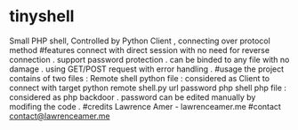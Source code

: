 # tinyshell
Small PHP shell, Controlled by Python Client , connecting over protocol method 
#features
connect with direct session with no need for reverse connection .
support password protection .
can be binded to any file with no damage .
using GET/POST request with error handling .
#usage the project contains of two files :
Remote shell python file : considered as Client to connect with target python remote shell.py url password
php shell php file : considered as php backdoor . password can be edited manually by modifing the code .
#credits
Lawrence Amer - lawrenceamer.me
#contact 
contact@lawrenceamer.me
